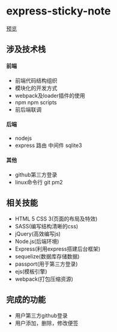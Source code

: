 # express-sticky-note
[预览](http://note.swhzzz.site)

## 涉及技术栈
#### 前端
- 前端代码结构组织
- 模块化的开发方式
- webpack及loader插件的使用
- npm npm scripts
- 前后端联调

#### 后端
- nodejs
- express 路由 中间件 sqlite3

#### 其他
- github第三方登录
- linux命令行 git pm2

## 相关技能
- HTML 5 CSS 3(页面的布局及特效)
- SASS(编写结构清晰的css)
- jQuery(高效编写js) 
- Node.js(后端环境)
- Express(利用express搭建后台框架)
- sequelize(数据库存储数据)
- passport(用于第三方登录)
- ejs(模板引擎)
- webpack(打包压缩资源)


## 完成的功能
- 用户第三方github登录
- 用户添加，删除，修改便签
